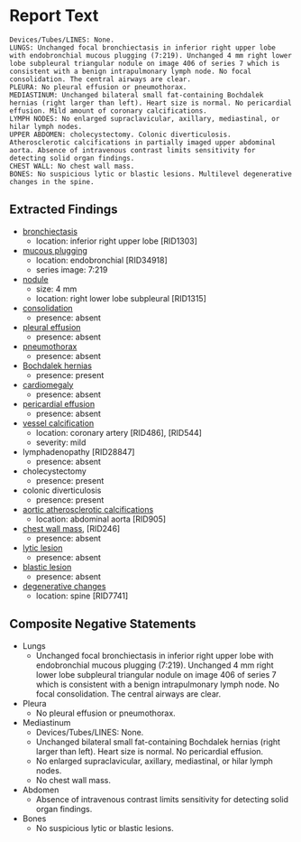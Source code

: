 # Report Text

```text
Devices/Tubes/LINES: None.
LUNGS: Unchanged focal bronchiectasis in inferior right upper lobe with endobronchial mucous plugging (7:219). Unchanged 4 mm right lower lobe subpleural triangular nodule on image 406 of series 7 which is consistent with a benign intrapulmonary lymph node. No focal consolidation. The central airways are clear.
PLEURA: No pleural effusion or pneumothorax.
MEDIASTINUM: Unchanged bilateral small fat-containing Bochdalek hernias (right larger than left). Heart size is normal. No pericardial effusion. Mild amount of coronary calcifications.
LYMPH NODES: No enlarged supraclavicular, axillary, mediastinal, or hilar lymph nodes.
UPPER ABDOMEN: cholecystectomy. Colonic diverticulosis. Atherosclerotic calcifications in partially imaged upper abdominal aorta. Absence of intravenous contrast limits sensitivity for detecting solid organ findings.
CHEST WALL: No chest wall mass.
BONES: No suspicious lytic or blastic lesions. Multilevel degenerative changes in the spine.
```

## Extracted Findings

- [bronchiectasis](../../definitions/hood/bronchiectasis.md)
  - location: inferior right upper lobe \[RID1303\]
- [mucous plugging](../../definitions/hood/airway-mucus-plugging.md)
  - location: endobronchial \[RID34918\]
  - series image: 7:219
- [nodule](../../definitions/hood/pulmonary-nodule.md)
  - size: 4 mm
  - location: right lower lobe subpleural \[RID1315\]
- [consolidation](../../definitions/smartreporting/consolidation.txt)
  - presence: absent
- [pleural effusion](../../definitions/hood/pleural-effusion.md)
  - presence: absent
- [pneumothorax](../../definitions/hood/pneumothorax.md)
  - presence: absent
- [Bochdalek hernias](../../definitions/hood/bochdalek-hernia.md)
  - presence: present
- [cardiomegaly](../../definitions/upmedic/Cardiomegaly.cde.md)
  - presence: absent
- [pericardial effusion](../../definitions/hood/pericardial-effusion.md)
  - presence: absent
- [vessel calcification](../../definitions/nuance/coronary_artery_calcification.json)
  - location: coronary artery \[RID486\], \[RID544\]
  - severity: mild
- lymphadenopathy \[RID28847\]
  - presence: absent
- cholecystectomy
  - presence: present
- colonic diverticulosis
  - presence: present
- [aortic atherosclerotic calcifications](../../definitions/hood/aortic-atherosclerosis.md)
  - location: abdominal aorta \[RID905\]
- [chest wall mass](../../definitions/nuance/chest_wall_mass.json), \[RID246\]
  - presence: absent
- [lytic lesion](../../definitions/hood/lytic-lesion.md)
  - presence: absent
- [blastic lesion](../../definitions/hood/sclerotic-lesion.md)
  - presence: absent
- [degenerative changes](../../definitions/nuance/thoracic_spine_degenerative_changes.json)
  - location: spine \[RID7741\]

## Composite Negative Statements

- Lungs
  - Unchanged focal bronchiectasis in inferior right upper lobe with endobronchial mucous plugging (7:219). Unchanged 4 mm right lower lobe subpleural triangular nodule on image 406 of series 7 which is consistent with a benign intrapulmonary lymph node. No focal consolidation. The central airways are clear.
- Pleura
  - No pleural effusion or pneumothorax.
- Mediastinum
  - Devices/Tubes/LINES: None.
  - Unchanged bilateral small fat-containing Bochdalek hernias (right larger than left). Heart size is normal. No pericardial effusion.
  - No enlarged supraclavicular, axillary, mediastinal, or hilar lymph nodes.
  - No chest wall mass.
- Abdomen
  - Absence of intravenous contrast limits sensitivity for detecting solid organ findings.
- Bones
  - No suspicious lytic or blastic lesions.
